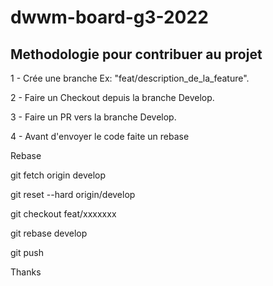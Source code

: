 # dwwm-board-g3-2022

## Methodologie pour contribuer au projet

1 - Crée une branche Ex: "feat/description_de_la_feature".

2 - Faire un Checkout depuis la branche Develop.

3 - Faire un PR vers la branche Develop.

4 - Avant d'envoyer le code faite un rebase

Rebase

git fetch origin develop

git reset --hard origin/develop

git checkout feat/xxxxxxx

git rebase develop

git push



Thanks
